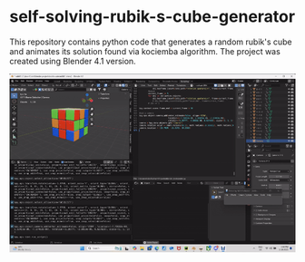 # self-solving-rubik-s-cube-generator
This repository contains python code that generates a random rubik's cube and animates its solution found via kociemba algorithm.
The project was created using Blender 4.1 version.


![](https://github.com/AlexandraUkrainskaya/self-solving-rubiks-cube-generator/blob/main/gif%20rubik.gif)
